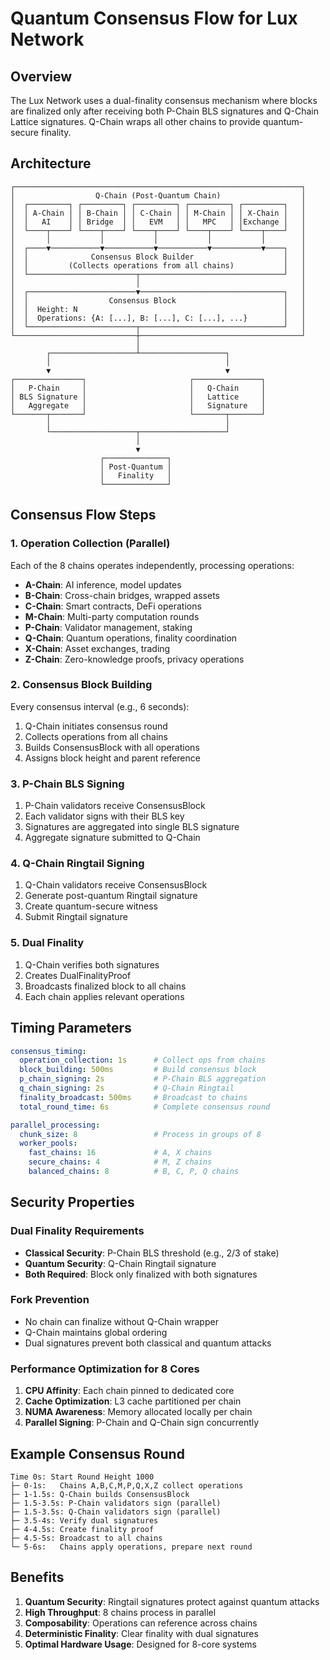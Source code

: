# Quantum Consensus Flow for Lux Network

## Overview
The Lux Network uses a dual-finality consensus mechanism where blocks are finalized only after receiving both P-Chain BLS signatures and Q-Chain Lattice signatures. Q-Chain wraps all other chains to provide quantum-secure finality.

## Architecture

```
┌────────────────────────────────────────────────────────────────┐
│                  Q-Chain (Post-Quantum Chain)                  │
│  ┌─────────┐ ┌─────────┐ ┌─────────┐ ┌─────────┐ ┌─────────┐   │
│  │ A-Chain │ │ B-Chain │ │ C-Chain │ │ M-Chain │ │ X-Chain │   │
│  │   AI    │ │ Bridge  │ │   EVM   │ │   MPC   │ │Exchange │   │
│  └────┬────┘ └────┬────┘ └────┬────┘ └────┬────┘ └────┬────┘   │
│       │           │           │           │           │        │
│  ┌────▼───────────▼───────────▼───────────▼───────────▼────┐   │
│  │              Consensus Block Builder                    │   │
│  │         (Collects operations from all chains)           │   │
│  └────────────────────────┬────────────────────────────────┘   │
│                           │                                    │
│  ┌────────────────────────▼────────────────────────────────┐   │
│  │                  Consensus Block                        │   │
│  │  Height: N                                              │   │
│  │  Operations: {A: [...], B: [...], C: [...], ...}        │   │
│  └────────────────────────┬────────────────────────────────┘   │
└───────────────────────────┼────────────────────────────────────┘
                            │
        ┌───────────────────┴───────────────────┐
        │                                       │
        ▼                                       ▼
┌───────────────┐                       ┌───────────────┐
│   P-Chain     │                       │   Q-Chain     │
│ BLS Signature │                       │   Lattice     │
│   Aggregate   │                       │   Signature   │
└───────┬───────┘                       └───────┬───────┘
        │                                       │
        └───────────────────┬───────────────────┘
                            │
                            ▼
                    ┌──────────────┐
                    │ Post-Quantum │
                    │   Finality   │
                    └──────────────┘
```

## Consensus Flow Steps

### 1. Operation Collection (Parallel)
Each of the 8 chains operates independently, processing operations:
- **A-Chain**: AI inference, model updates
- **B-Chain**: Cross-chain bridges, wrapped assets
- **C-Chain**: Smart contracts, DeFi operations
- **M-Chain**: Multi-party computation rounds
- **P-Chain**: Validator management, staking
- **Q-Chain**: Quantum operations, finality coordination
- **X-Chain**: Asset exchanges, trading
- **Z-Chain**: Zero-knowledge proofs, privacy operations

### 2. Consensus Block Building
Every consensus interval (e.g., 6 seconds):
1. Q-Chain initiates consensus round
2. Collects operations from all chains
3. Builds ConsensusBlock with all operations
4. Assigns block height and parent reference

### 3. P-Chain BLS Signing
1. P-Chain validators receive ConsensusBlock
2. Each validator signs with their BLS key
3. Signatures are aggregated into single BLS signature
4. Aggregate signature submitted to Q-Chain

### 4. Q-Chain Ringtail Signing
1. Q-Chain validators receive ConsensusBlock
2. Generate post-quantum Ringtail signature
3. Create quantum-secure witness
4. Submit Ringtail signature

### 5. Dual Finality
1. Q-Chain verifies both signatures
2. Creates DualFinalityProof
3. Broadcasts finalized block to all chains
4. Each chain applies relevant operations

## Timing Parameters

```yaml
consensus_timing:
  operation_collection: 1s      # Collect ops from chains
  block_building: 500ms         # Build consensus block
  p_chain_signing: 2s           # P-Chain BLS aggregation
  q_chain_signing: 2s           # Q-Chain Ringtail
  finality_broadcast: 500ms     # Broadcast to chains
  total_round_time: 6s          # Complete consensus round

parallel_processing:
  chunk_size: 8                 # Process in groups of 8
  worker_pools:
    fast_chains: 16             # A, X chains
    secure_chains: 4            # M, Z chains
    balanced_chains: 8          # B, C, P, Q chains
```

## Security Properties

### Dual Finality Requirements
- **Classical Security**: P-Chain BLS threshold (e.g., 2/3 of stake)
- **Quantum Security**: Q-Chain Ringtail signature
- **Both Required**: Block only finalized with both signatures

### Fork Prevention
- No chain can finalize without Q-Chain wrapper
- Q-Chain maintains global ordering
- Dual signatures prevent both classical and quantum attacks

### Performance Optimization for 8 Cores
1. **CPU Affinity**: Each chain pinned to dedicated core
2. **Cache Optimization**: L3 cache partitioned per chain
3. **NUMA Awareness**: Memory allocated locally per chain
4. **Parallel Signing**: P-Chain and Q-Chain sign concurrently

## Example Consensus Round

```
Time 0s: Start Round Height 1000
├─ 0-1s:   Chains A,B,C,M,P,Q,X,Z collect operations
├─ 1-1.5s: Q-Chain builds ConsensusBlock
├─ 1.5-3.5s: P-Chain validators sign (parallel)
├─ 1.5-3.5s: Q-Chain validators sign (parallel)
├─ 3.5-4s: Verify dual signatures
├─ 4-4.5s: Create finality proof
├─ 4.5-5s: Broadcast to all chains
└─ 5-6s:   Chains apply operations, prepare next round
```

## Benefits

1. **Quantum Security**: Ringtail signatures protect against quantum attacks
2. **High Throughput**: 8 chains process in parallel
3. **Composability**: Operations can reference across chains
4. **Deterministic Finality**: Clear finality with dual signatures
5. **Optimal Hardware Usage**: Designed for 8-core systems
